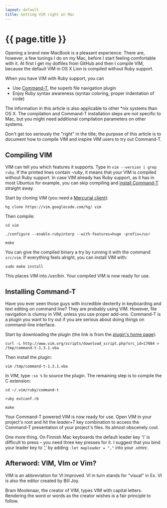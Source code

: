 ```yaml
---
layout: default
title: Getting VIM right on Mac
---
```

# {{ page.title }}

Opening a brand new MacBook is a pleasant experience. There are, however, a few tunings I do on my Mac, before I start feeling comfortable with it. At first I get my dotfiles from GitHub and then I compile VIM, because the default VIM in OS X Lion is compiled without Ruby support.

When you have VIM with Ruby support, you can

* Use [Command-T](https://wincent.com/products/command-t), the superb file navigation plugin 
* Enjoy Ruby syntax awareness (syntax coloring, proper indentation of code)

The information in this article is also applicable to other \*nix systems than OS X. The compilation and Command-T installation steps are not specific to Mac, but you might need additional compilation parameters on other systems.

Don't get too seriously the "right" in the title; the purpose of this article is to document how to compile VIM and inspire VIM users to try out Command-T.

## Compiling VIM

VIM can tell you which features it supports. Type in `vim --version | grep ruby`. If the printed lines contain _-ruby_, it means that your VIM is compiled without Ruby support. In case VIM already has Ruby support, as it has in most Ubuntus for example, you can skip compiling and [install Command-T](#installing_commandt) straight away.

Start by cloning VIM \(you need a [Mercurial client](http://mercurial.selenic.com/)\):

`hg clone https://vim.googlecode.com/hg/ vim`

Then compile:

`cd vim`

`./configure --enable-rubyinterp --with-features=huge -prefix=/usr`

`make`

You can give the compiled binary a try by running it with the command `src/vim`. If everything feels alright, you can install VIM with:

`sudo make install`

This places VIM into _/usr/bin_. Your compiled VIM is now ready for use.

## Installing Command-T

Have you ever seen those guys with incredible dexterity in keyboarding and text editing on command line? They are probably using VIM. However, file navigation is clumsy in VIM, unless you use proper add-ons. Command-T is a plugin you want to try out if you are serious about doing things on command-line interface.

Start by downloading the plugin \(the link is from the [plugin's home page](http://www.vim.org/scripts/script.php?script_id=3025)\):

`curl -L http://www.vim.org/scripts/download_script.php?src_id=17084 > /tmp/command-t-1.3.1.vba`

Then install the plugin:

`vim /tmp/command-t-1.3.1.vba`

In VIM, type `:so %` to source the plugin. The remaining step is to compile the C extension:

`cd ~/.vim/ruby/command-t`

`ruby extconf.rb`

`make`

Your Command-T powered VIM is now ready for use. Open VIM in your project's root and hit the _leader+T_ key combination to access the Command-T presentation of your project's files. Its almost obscenely cool.

One more thing. On Finnish Mac keyboards the default leader key _'\\'_ is difficult to press – you need three key presses for it. I suggest that you bind your leader key to _','_ by adding `:let mapleader = ","` into your _.vimrc_.

## Afterword: VIM, VIm or Vim?

VIM is an abbreviation for VI Improved. VI in turn stands for "visual" in Ex. VI is also the editor created by Bill Joy.

Bram Moolenaar, the creator of VIM, types VIM with capital letters. Rendering the word or words as the creator wishes is a fair principle to follow.
